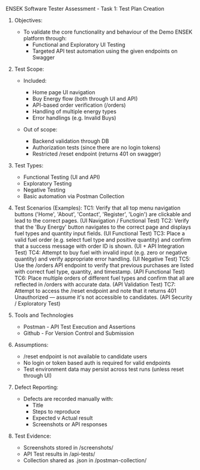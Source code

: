 ENSEK Software Tester Assessment - Task 1: Test Plan Creation

1. Objectives:
   - To validate the core functionality and behaviour of the Demo ENSEK platform through:
       - Functional and Exploratory UI Testing
       - Targeted API test automation using the given endpoints on Swagger
    
2. Test Scope:
   - Included:
       - Home page UI navigation
       - Buy Energy flow (both through UI and API)
       - API-based order verification (/orders)
       - Handling of multiple energy types
       - Error handlings (e.g. Invalid Buys)
    
   - Out of scope:
       - Backend validation through DB
       - Authorization tests (since there are no login tokens)
       - Restricted /reset endpoint (returns 401 on swagger)
    
3. Test Types:
   - Functional Testing (UI and API)
   - Exploratory Testing
   - Negative Testing
   - Basic automation via Postman Collection
  
4. Test Scenarios (Examples):
TC1: Verify that all top menu navigation buttons ('Home', 'About', 'Contact', 'Register', 'Login') are clickable and lead to the correct pages. (UI Navigation / Functional Test)
TC2: Verify that the 'Buy Energy' button navigates to the correct page and displays fuel types and quantity input fields. (UI Functional Test)
TC3: Place a valid fuel order (e.g. select fuel type and positive quantity) and confirm that a success message with order ID is shown. (UI + API Integration Test)
TC4: Attempt to buy fuel with invalid input (e.g. zero or negative quantity) and verify appropriate error handling. (UI Negative Test)
TC5: Use the /orders API endpoint to verify that previous purchases are listed with correct fuel type, quantity, and timestamp. (API Functional Test)
TC6: Place multiple orders of different fuel types and confirm that all are reflected in /orders with accurate data. (API Validation Test)
TC7: Attempt to access the /reset endpoint and note that it returns 401 Unauthorized — assume it's not accessible to candidates. (API Security / Exploratory Test)

6. Tools and Technologies
   - Postman - API Test Execution and Assertions
   - Github - For Version Control and Submission
  
7. Assumptions:
   - /reset endpoint is not available to candidate users
   - No login or token based auth is required for valid endpoints
   - Test environment data may persist across test runs (unless reset through UI)
  
8. Defect Reporting:
   - Defects are recorded manually with:
        - Title
        - Steps to reproduce
        - Expected v Actual result
        - Screenshots or API responses
    
9. Test Evidence:
   - Screenshots stored in /screenshots/
   - API Test results in /api-tests/
   - Collection shared as .json in /postman-collection/

